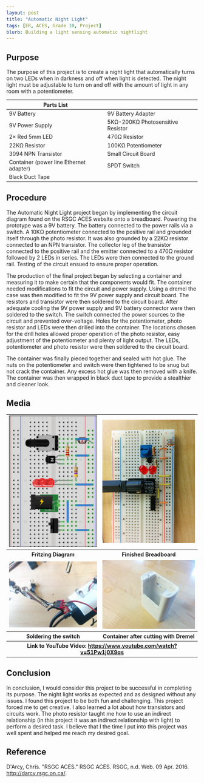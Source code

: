 ```yaml
---
layout: post
title: "Automatic Night Light"
tags: [ER, ACES, Grade 10, Project]
blurb: Building a light sensing automatic nightlight
---
```


Purpose
-------
The purpose of this project is to create a night light that automatically turns on two LEDs when in darkness and off when light is detected. The night light must be adjustable to turn on and off with the amount of light in any room with a potentiometer.

Parts List||
----------|-|
9V Battery|9V Battery Adapter|
9V Power Supply|5KΩ-200KΩ Photosensitive Resistor|
2× Red 5mm LED|470Ω Resistor|
22KΩ Resistor|100KΩ Potentiometer|
3094 NPN Transistor|Small Circuit Board|
Container (power line Ethernet adapter)|SPDT Switch|
Black Duct Tape||


Procedure
---------
The Automatic Night Light project began by implementing the circuit diagram found on the RSGC ACES website onto a breadboard. Powering the prototype was a 9V battery. The battery connected to the power rails via a switch. A 10KΩ potentiometer connected to the positive rail and grounded itself through the photo resistor. It was also grounded by a 22KΩ resistor connected to an NPN transistor. The collector leg of the transistor connected to the positive rail and the emitter connected to a 470Ω resistor followed by 2 LEDs in series. The LEDs were then connected to the ground rail. Testing of the circuit ensued to ensure proper operation.

The production of the final project began by selecting a container and measuring it to make certain that the components would fit.  The container needed modifications to fit the circuit and power supply. Using a dremel the case was then modified to fit the 9V power supply and circuit board. The resistors and transistor were then soldered to the circuit board. After adequate cooling the 9V power supply and 9V battery connector were then soldered to the switch. The switch connected the power sources to the circuit and prevented over-voltage. Holes for the potentiometer, photo resistor and LEDs were then drilled into the container. The locations chosen for the drill holes allowed proper operation of the photo resistor, easy adjustment of the potentiometer and plenty of light output. The LEDs, potentiometer and photo resistor were then soldered to the circuit board.

The container was finally pieced together and sealed with hot glue. The nuts on the potentiometer and switch were then tightened to be snug but not crack the container. Any excess hot glue was then removed with a knife. The container was then wrapped in black duct tape to provide a stealthier and cleaner look.

Media
-----
<table>
  <tr>
    <td>
      <img src="/assets/img/ER%20Reports/Grade%2010/Automatic%20Night-light/Picture1.png"/>
    </td>
    <td>
      <img src="/assets/img/ER%20Reports/Grade%2010/Automatic%20Night-light/IMG_20160401_092136.jpg"/>
    </td>
  </tr>
  <tr>
    <th>Fritzing Diagram</th>
    <th>Finished Breadboard</th>
  </tr>
  <tr>
    <td>
      <img src="/assets/img/ER%20Reports/Grade%2010/Automatic%20Night-light/IMG_20160407_155123.jpg"/>
    </td>
    <td>
      <img src="/assets/img/ER%20Reports/Grade%2010/Automatic%20Night-light/IMG_20160407_130846.jpg"/>
    </td>
  </tr>
  <tr>
    <th>Soldering the switch</th>
    <th>Container after cutting with Dremel</th>
  </tr>
  <tr>
    <th colSpan="2">Link to YouTube Video: <a href="https://www.youtube.com/watch?v=51Pw1j0X9qs">https://www.youtube.com/watch?v=51Pw1j0X9qs</a></th>
  </tr>
</table>

Conclusion
-----
In conclusion, I would consider this project to be successful in completing its purpose. The night light works as expected and as designed without any issues. I found this project to be both fun and challenging. This project forced me to get creative. I also learned a lot about how transistors and circuits work. The photo resistor taught me how to use an indirect relationship (in this project it was an indirect relationship with light) to perform a desired task. I believe that I the time I put into this project was well spent and helped me reach my desired goal.

Reference
-----
D'Arcy, Chris. "RSGC ACES." RSGC ACES. RSGC, n.d. Web. 09 Apr. 2016. <http://darcy.rsgc.on.ca/>.
